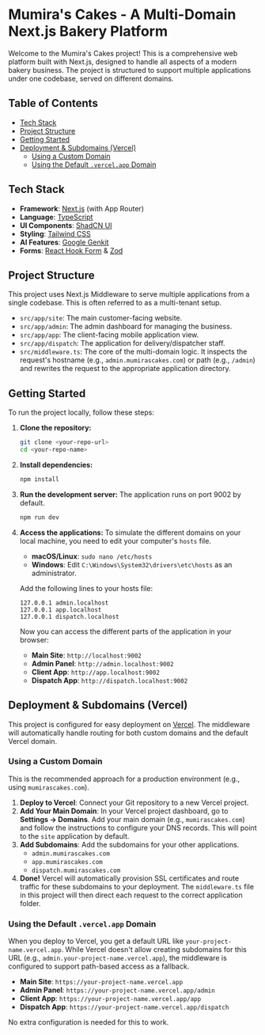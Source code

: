 # Mumira's Cakes - A Multi-Domain Next.js Bakery Platform

Welcome to the Mumira's Cakes project! This is a comprehensive web platform built with Next.js, designed to handle all aspects of a modern bakery business. The project is structured to support multiple applications under one codebase, served on different domains.

## Table of Contents

- [Tech Stack](#tech-stack)
- [Project Structure](#project-structure)
- [Getting Started](#getting-started)
- [Deployment & Subdomains (Vercel)](#deployment--subdomains-vercel)
  - [Using a Custom Domain](#using-a-custom-domain)
  - [Using the Default `.vercel.app` Domain](#using-the-default-vercelapp-domain)

## Tech Stack

- **Framework**: [Next.js](https://nextjs.org/) (with App Router)
- **Language**: [TypeScript](https://www.typescriptlang.org/)
- **UI Components**: [ShadCN UI](https://ui.shadcn.com/)
- **Styling**: [Tailwind CSS](https://tailwindcss.com/)
- **AI Features**: [Google Genkit](https://firebase.google.com/docs/genkit)
- **Forms**: [React Hook Form](https://react-hook-form.com/) & [Zod](https://zod.dev/)

## Project Structure

This project uses Next.js Middleware to serve multiple applications from a single codebase. This is often referred to as a multi-tenant setup.

- `src/app/site`: The main customer-facing website.
- `src/app/admin`: The admin dashboard for managing the business.
- `src/app/app`: The client-facing mobile application view.
- `src/app/dispatch`: The application for delivery/dispatcher staff.
- `src/middleware.ts`: The core of the multi-domain logic. It inspects the request's hostname (e.g., `admin.mumirascakes.com`) or path (e.g., `/admin`) and rewrites the request to the appropriate application directory.

## Getting Started

To run the project locally, follow these steps:

1.  **Clone the repository:**
    ```bash
    git clone <your-repo-url>
    cd <your-repo-name>
    ```

2.  **Install dependencies:**
    ```bash
    npm install
    ```

3.  **Run the development server:**
    The application runs on port 9002 by default.
    ```bash
    npm run dev
    ```

4.  **Access the applications:**
    To simulate the different domains on your local machine, you need to edit your computer's `hosts` file.
    - **macOS/Linux**: `sudo nano /etc/hosts`
    - **Windows**: Edit `C:\Windows\System32\drivers\etc\hosts` as an administrator.

    Add the following lines to your hosts file:
    ```
    127.0.0.1 admin.localhost
    127.0.0.1 app.localhost
    127.0.0.1 dispatch.localhost
    ```

    Now you can access the different parts of the application in your browser:
    - **Main Site**: `http://localhost:9002`
    - **Admin Panel**: `http://admin.localhost:9002`
    - **Client App**: `http://app.localhost:9002`
    - **Dispatch App**: `http://dispatch.localhost:9002`

## Deployment & Subdomains (Vercel)

This project is configured for easy deployment on [Vercel](https://vercel.com). The middleware will automatically handle routing for both custom domains and the default Vercel domain.

### Using a Custom Domain

This is the recommended approach for a production environment (e.g., using `mumirascakes.com`).

1.  **Deploy to Vercel**: Connect your Git repository to a new Vercel project.
2.  **Add Your Main Domain**: In your Vercel project dashboard, go to **Settings -> Domains**. Add your main domain (e.g., `mumirascakes.com`) and follow the instructions to configure your DNS records. This will point to the `site` application by default.
3.  **Add Subdomains**: Add the subdomains for your other applications.
    - `admin.mumirascakes.com`
    - `app.mumirascakes.com`
    - `dispatch.mumirascakes.com`
4.  **Done!** Vercel will automatically provision SSL certificates and route traffic for these subdomains to your deployment. The `middleware.ts` file in this project will then direct each request to the correct application folder.

### Using the Default `.vercel.app` Domain

When you deploy to Vercel, you get a default URL like `your-project-name.vercel.app`. While Vercel doesn't allow creating subdomains for this URL (e.g., `admin.your-project-name.vercel.app`), the middleware is configured to support path-based access as a fallback.

- **Main Site**: `https://your-project-name.vercel.app`
- **Admin Panel**: `https://your-project-name.vercel.app/admin`
- **Client App**: `https://your-project-name.vercel.app/app`
- **Dispatch App**: `https://your-project-name.vercel.app/dispatch`

No extra configuration is needed for this to work.

